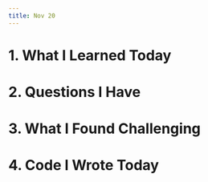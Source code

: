 ```yaml
---
title: Nov 20
---
```


# 1. What I Learned Today


# 2. Questions I Have


# 3. What I Found Challenging


# 4. Code I Wrote Today


